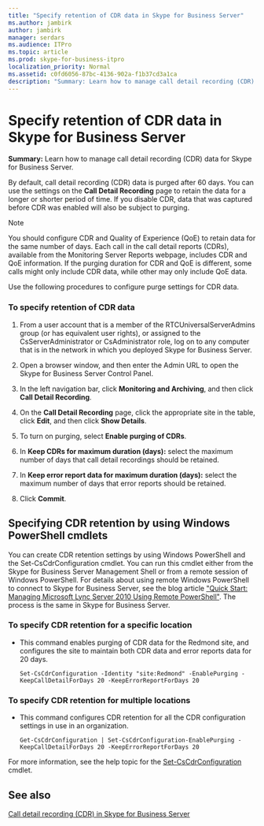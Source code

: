 ```yaml
---
title: "Specify retention of CDR data in Skype for Business Server"
ms.author: jambirk
author: jambirk
manager: serdars
ms.audience: ITPro
ms.topic: article
ms.prod: skype-for-business-itpro
localization_priority: Normal
ms.assetid: c0fd6056-87bc-4136-902a-f1b37cd3a1ca
description: "Summary: Learn how to manage call detail recording (CDR) data for Skype for Business Server."
---
```


# Specify retention of CDR data in Skype for Business Server
 
**Summary:** Learn how to manage call detail recording (CDR) data for Skype for Business Server.
  
By default, call detail recording (CDR) data is purged after 60 days. You can use the settings on the **Call Detail Recording** page to retain the data for a longer or shorter period of time. If you disable CDR, data that was captured before CDR was enabled will also be subject to purging.
  
> [!NOTE]
> You should configure CDR and Quality of Experience (QoE) to retain data for the same number of days. Each call in the call detail reports (CDRs), available from the Monitoring Server Reports webpage, includes CDR and QoE information. If the purging duration for CDR and QoE is different, some calls might only include CDR data, while other may only include QoE data. 
  
Use the following procedures to configure purge settings for CDR data. 
  
### To specify retention of CDR data

1. From a user account that is a member of the RTCUniversalServerAdmins group (or has equivalent user rights), or assigned to the CsServerAdministrator or CsAdministrator role, log on to any computer that is in the network in which you deployed Skype for Business Server.
    
2. Open a browser window, and then enter the Admin URL to open the Skype for Business Server Control Panel.  
    
3. In the left navigation bar, click **Monitoring and Archiving**, and then click **Call Detail Recording**.
    
4. On the **Call Detail Recording** page, click the appropriate site in the table, click **Edit**, and then click **Show Details**.
    
5. To turn on purging, select **Enable purging of CDRs**.
    
6. In **Keep CDRs for maximum duration (days):** select the maximum number of days that call detail recordings should be retained.
    
7. In **Keep error report data for maximum duration (days):** select the maximum number of days that error reports should be retained.
    
8. Click **Commit**.
    
## Specifying CDR retention by using Windows PowerShell cmdlets

You can create CDR retention settings by using Windows PowerShell and the Set-CsCdrConfiguration cmdlet. You can run this cmdlet either from the Skype for Business Server Management Shell or from a remote session of Windows PowerShell. For details about using remote Windows PowerShell to connect to Skype for Business Server, see the blog article ["Quick Start: Managing Microsoft Lync Server 2010 Using Remote PowerShell"](https://go.microsoft.com/fwlink/p/?linkId=255876). The process is the same in Skype for Business Server.
  
### To specify CDR retention for a specific location

- This command enables purging of CDR data for the Redmond site, and configures the site to maintain both CDR data and error reports data for 20 days.
    
  ```
  Set-CsCdrConfiguration -Identity "site:Redmond" -EnablePurging -KeepCallDetailForDays 20 -KeepErrorReportForDays 20
  ```

### To specify CDR retention for multiple locations

- This command configures CDR retention for all the CDR configuration settings in use in an organization.
    
  ```
  Get-CsCdrConfiguration | Set-CsCdrConfiguration-EnablePurging -KeepCallDetailForDays 20 -KeepErrorReportForDays 20
  ```

For more information, see the help topic for the [Set-CsCdrConfiguration](https://docs.microsoft.com/powershell/module/skype/set-cscdrconfiguration?view=skype-ps) cmdlet.
  
## See also

[Call detail recording (CDR) in Skype for Business Server](call-detail-recording-cdr.md)